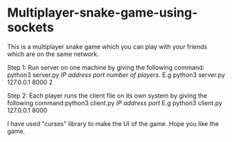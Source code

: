 # Multiplayer-snake-game-using-sockets

This is a multiplayer snake game which you can play with your friends which are on the same network.

Step 1:
Run server on one machine by giving the following command: python3 server.py *IP address* *port* *number of players*.
E.g python3 server.py 127.0.0.1 8000 2

Step 2:
Each player runs the client file on its own system by giving the following command:python3 client.py *IP address* *port*
E.g python3 client.py 127.0.0.1 8000

I have used "curses" library to make the UI of the game. Hope you like the game.
